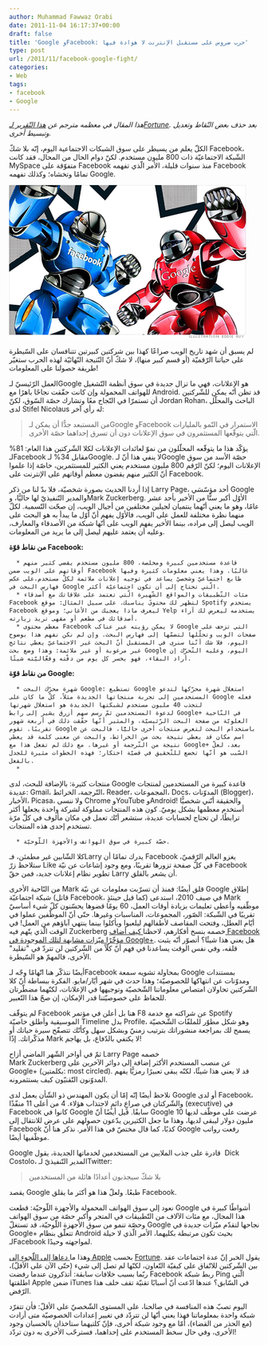 ```yaml
---
author: Muhammad Fawwaz Orabi
date: 2011-11-04 16:17:37+00:00
draft: false
title: 'Google وFacebook: حرب ضروس على مستقبل الإنترنت لا هوادة فيها'
type: post
url: /2011/11/facebook-google-fight/
categories:
- Web
tags:
- facebook
- Google
---
```


_هذا المقال في معظمه مترجم عن [هذا التّقرير لـFortune](http://money.cnn.com/2011/11/03/technology/facebook_google_fight.fortune/index.htm?fb_ref=fbLike&fb_source=profile_oneline). بعد حذف بعض النّقاط وتعديل وتبسيط أخرى._

الكلّ يعلم من يسيطر على سوق الشبكات الاجتماعية اليوم، إنّه بلا شكّ Facebook، الشّبكة الاجتماعيّة ذات 800 مليون مستخدم. لكنّ دوام الحال من المحال، فقد كانت MySpace متفوّقة على Facebook منذ سنوات قليلة، الأمر الّذي تفهمه Facebook تمامًا وتخشاه؛ وكذلك تفهمه Google.

[![facebook vs google robots](facebook-vs-google-robots.jpg)
](facebook-vs-google-robots.jpg)

لم يسبق أن شهد تاريخ الويب صراعًا كهذا بين شركتين كبيرتين تتنافسان على السّيطرة على حياتنا الرّقميّة (أو قسم كبير منها)، لا شكّ أنّ النّتيجة النّهائيّة لهذه الحرب ستغيّر طريقة حصولنا على المعلومات! 

العمل الرّئيسيّ لـGoogle هو الإعلانات، فهي ما تزال جديدة في سوق أنظمة التّشغيل للهواتف المحمولة وإن كانت حقّقت نجاحًا باهرًا مع Android. قد تظن أنّه يمكن للشّركتين أن تستمرّا في النّجاح معًا وتشارك حصّة السّوق، لكنّ Jordan Rohan، الباحث والمحلّل لدى Stifel Nicolaus له رأي آخر:


<blockquote>من المستبعد جدًّا أن يمكن لـGoogle وFacebook الاستمرار في النّمو بالمليارات الّتي يتوقّعها المستثمرون في سوق الإعلانات دون أن تسرق إحداهما حصّة الأخرى.</blockquote>


يؤكّد هذا ما يتوقّعه المحلّلون من نموّ لعائدات الإعلانات لكلا الشّركتين هذا العام: 81% لـFacebook مقابل 34% لـGoogle. لا ينفي هذا أنّ لـGoogle حصّة الأسد من سوق الإعلانات اليوم؛ لكنّ الرّقم 800 مليون مستخدم يعني الكثير للمستثمرين، خاصّة إذا علموا أنّ الكثير منهم يقضون معظم أوقاتهم على الإنترنت على Facebook.

إذا أردنا الحديث بصورة شخصيّة، فلا بدّ لنا من ذكر Larry Page، أحد مؤسّسَي Google والمدير التّنفيذيّ لها حاليًّا، وMark Zuckerberg. الأوّل أكبر سنًّا من الأخير بأحد عشر عامًا، وهو ما يعني أنّهما ينتميان لجيلين مختلفين من أجيال الويب، إن صحّت التّسمية. لكلّ منهما نظرة مختلفة للعمل على الويب، فالأوّل يفهم أنّ أوّل ما يبدأ به هو البحث على الويب ليصل إلى مراده، بينما الأخير يفهم الويب على أنّها شبكة من الأصدقاء والمعارف، وعليه أن يعتمد عليهم ليصل إلى ما يريد من المعلومات.

<!-- more -->

**من نقاط قوّة Facebook:**



	  * قاعدة مستخدمين كبيرة ومخلصة، 800 مليون مستخدم يقضي كثير منهم أوقاتهم على الويب ضمن Facebook غالبًا. وهذا يعني معلومات كثيرة وفيها طابع اجتماعيّ وشخصيّ يساعد في توجيه إعلانات ملائمة لكلّ مستخدم،على عكس فهارس البحث في Google الّتي تحتاج إلى أن تكون اجتماعيّة أكثر.
	  * مئات التّطبيقات والمواقع الشّهيرة الّتي تعتمد على علاقاتك مع أصدقاء Facebook لتظهر لك محتوىً يناسبك. على سبيل المثال: موقع Spotify يستخدم Facebook ليعرف ماذا يعجبك من الأغاني؛ وموقع Yelp يستخدمه ليعرض لك آراء أصدقائك في مطعم أو مقهى تريد زيارته.
	  * معظم محتوى Facebook لا يمكن رؤيته عبر عناكب Google التي تزحف على صفحات الويب وتحلّلها لتضمّها إلى فهارس البحث. وإن لم نكن نفهم هذا بوضوح اليوم، فلا شك أنّنا سنرى في المستقبل أنّ البحث غير الاجتماعيّ يعطي نتائج غير مرغوبة أو غير ملائمة: وهذا وضع بحث Google اليوم، وعليه التّحرّك إن أراد البقاء، فهو يخسر كل يوم من دقّته وفعّاليّته شيئًا.

**من نقاط قوّة Google:**



	  * شهرة محرّك البحث Google: تستطيع Google استغلال شهرة محرّكها لتدعو المستخدمين إلى تجربة منتجاتها الجديدة مثلاً، كلّ ما كان على Google فعله لتجذب 40 مليون مستخدم لشبكتها الجديدة هو استغلال شهرتها لدعوة المستخدمين ثمّ رسم سهم أزرق يشير إلى رابط Google+ في النّاحية العلويّة من صفحة البحث الرّئيسيّة، والمثير أنّها حقّقت ذلك في أربعة شهور تقريبًا. تقوم Google باستخدام البحث لتعرض منتجات أخرى حاليًّا، فالبحث عن اسم مكان قد يعطي نتيجة بحث من الخرائط، والبحث عن معنى كلمة قد يعطي نتيجة من التّرجمة أو غيرها. مع ذلك لم تفعل هذا مع Google+ بعد، لعلّ السّبب هو أنّها تخضع للتّحقيق في قضيّة احتكار؛ فهذه الخطوات مثيرة للجدل بالفعل.
	  * 


منتجات كثيرة: بالإضافة للبحث، لدى Google قاعدة كبيرة من المستخدمين لمنتجات عديدة: Gmail، التّرجمة، الخرائط، Reader، المجموعات، Docs، المدوّنات (Blogger)، الأخبار، Picasa، ولا ننسى Chrome وYouTube وAndroid! والحقيقة أنّني شخصيًّا أستخدم معظمها بشكل يوميّ. كون هذه المنتجات مملوكة لشركة واحدة يجعلها أكثر ترابطًا، لن تحتاج لحسابات عديدة، ستشعر أنّك تعمل في مكان مألوف في كلّ مرّة تستخدم إحدى هذه المنتجات.



	  * حصّة كبيرة في سوق الهواتف والأجهزة اللّوحيّة.

كلا الشّابين غير مطمئن، فـLarry يدرك تمامًا أن Facebook يغزو العالم الرّقميّ، ستلاحظ زرّ Like في كلّ صفحة تزورها تقريبًا، ومع وجود إشاعات عن نيّة Facebook تطوير نظام إعلانات جديد، فمن حقّ Larry أن يشعر بالقلق.

من النّاحية الأخرى Mark قلق أيضًا: فمنذ أن تسرّبت معلومات عن نيّة Google إطلاق شبكة اجتماعيّة (قاتل Facebook، كما قيل حينئذٍ) في صيف 2010، استدعى Mark موظّفيه وأعطى تعليمات بزيادة أوقات العمل، 60 يومًا قضوها يحسّنون كلّ شيء أساسيّ تقريبًا في الشّبكة: الصّور، المجموعات، المناسبات وغيرها. حتّى أنّ الموظّفين عملوا في أيّام العطل، وفتحت المقاصف لأطفالهم ليلعبوا ويأكلوا بينما ينتهي آباؤهم من العمل!
في الوقت الّذي يتّهم فيه Zuckerberg خصمه بنسخ أفكارهم، لاحظنا[ كيف أضاف Facebook مؤخّرًا ميّزات مشابهة لتلك الموجودة في Google+](https://www.it-scoop.com/2011/09/facebook-google-plus/). هل يعني هذا شيئًا؟ أتصوّر أنّه يثبت قلقه، وفي نفس الوقت يساعدنا في فهم أنّ كلّاً من الشّركتين لن تتردّ في "تقليد" الأخرى، فالمهمّ هو السّيطرة.

أيضًا نتذكّر هنا اتّهامًا وجّه لـFacebook بمحاولة تشويه سمعة Google بمستندات ومدوّنات عن انتهاكها للخصوصيّة؛ وهذا حدث في شهر أيّار/مايو. الفكرة ببساطة أنّ كلا الشّركتين تحاولان امتصاص معلوماتنا الشّخصيّة وتوجيهها في الإعلانات، لكنّهما مضطّرتان للحفاظ على خصوصيّتنا قدر الإمكان، إن صحّ هذا التّعبير.

لم يتوقّف Facebook هنا بل أعلن في مؤتمر F8 عن شراكته مع خدمة Spotify الموسيقية وأطلق خاصيّة Timeline بدل Profile، وهو شكل مطوّر للملفّات الشّخصيّة يسمح لك بمراجعة منشوراتك بترتيب زمنيّ وبشكل سهل وكأنّك تتصفّح سيرة حياتك أو مذكّراتك. إذًا Mark لا يكتفي بالدّفاع، بل يهاجم!

ثمّ في أواخر الشّهر الماضي أزاح Larry Page خصمه Mark Zuckerberg عن منصب المستخدم الأكثر إضافة إلى دوائر الآخرين على Google+ (بكلمتين: most circled). قد لا يعني هذا شيئًا، لكنّه يبقى تعبيرًا رمزيًّا يفهم المدوّنون التّقنيّون كيف يستثمرونه.


نلاحظ أيضًا إنّه إمّا أن يكون المهندس ذو الشّأن يعمل لدى Google أو لدى Facebook، والشّركتان في صراعٍ دائمٍ لاجتذاب هؤلاء. 4 من أعلى 11 منفّذًا (executive) في Facebook كانوا في Google سابقًا. قيل أيضًا أنّ Google عرضت على موظّف لديها 10 مليون دولار ليبقى لديها، وهذا ما جعل الكثيرين يدّعون حصولهم على عرض للانتقال إلى Facebook كذبًا، كما قال مختصّ في هذا الأمر. نذكر هنا أنّ Google رفعت رواتب موظّفيها أيضًا.


Google قادرة على جذب الملايين من المستخدمين لخدماتها الجديدة، يقول  Dick Costolo، المدير التّنفيذيّ لـTwitter:


<blockquote>بلا شكّ سيجذبون أعدادًا هائلة من المستخدمين</blockquote>


يقصد Google طبعًا. ولعلّ هذا هو أكثر ما يقلق Facebook.

نعود إلى سوق الهواتف المحمولة والأجهزة اللّوحيّة: قطعت Google أشواطًا كبيرة في هذا المجال، مع مئات الآلاف من التّطبيقات في المتجر وأكبر حصّة من سوق الهواتف وحصّة تنمو من سوق الأجهزة اللّوحيّة، قد تستغلّ Google نجاحها لتقدّم ميّزات جديدة في Google+ تتعلّق بنظام Android بحيث تكون مرتبطة بكليهما، الأمر الّذي لا حيلة لـFacebook لمواجهته وحيدًا.

وهذا ما[ دعاها إلى اللّجوء إلى Apple](http://www.businessinsider.com/facebook-ran-to-apple-to-figure-out-a-partnership-after-google-launched-2011-11) بحسب [Fortune](http://money.cnn.com/2011/11/03/technology/facebook_google_fight.fortune/index.htm?iid=SF_F_Lead). يقول الخبر إنّ عدة اجتماعات عقد بين الشّركتين للاتّفاق على كيفيّة التّعاون، لكنّها لم تصل إلى شيء (حتّى الآن على الأقلّ)، ربّما بسبب خلافات سابقة: أتذكرون عندما رفضت Facebook ربط شبكة Ping الّتي اطلقتها Apple ضمن iTunes في السّابق؟ عندها ادّعت أنّ أسبابًا تقنيّة تقف خلف هذا الرّفض.

اليوم تصبّ هذه المنافسة في صالحنا، على المستوى الشّخصيّ على الأقلّ: فأن تتفرّد شبكة واحدة بمعلوماتنا فهذا يعني أنّها لن تتردّد في تغيير إعدادات الخصوصيّة متى أرادت (مع الحذر من القضاء)، أمّا مع وجود شبكة أخرى، فإنّ كلتيهما ستاخذان بالحسبان وجود الأخرى، وفي حال سخط المستخدم على إحداهما، فسترحّب الأخرى به دون تردّد!
